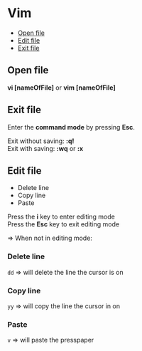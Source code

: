 # Vim

- [Open file](#open-file)
- [Edit file](#edit-file)
- [Exit file](#exit-file)

## Open file

**vi [nameOfFile]** or **vim [nameOfFile]**

## Exit file

Enter the **command mode** by pressing **Esc**.  

Exit without saving: **:q!**  
Exit with saving: **:wq** or **:x**

## Edit file

- Delete line
- Copy line
- Paste

Press the **i** key to enter editing mode  
Press the **Esc** key to exit editing mode  

=> When not in editing mode:

### Delete line

`dd` => will delete the line the cursor is on

### Copy line

`yy` => will copy the line the cursor in on

### Paste

`v` => will paste the presspaper
